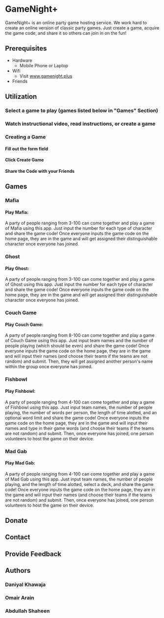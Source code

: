 # GameNight+

GameNight+ is an online party game hosting service. We work hard to create an online version of classic party games. Just create a game, acquire the game code, and share it so others can join in on the fun!

## Prerequisites
- Hardware
  - Mobile Phone or Laptop
- Wifi
  - Visit www.gamenight.plus
- Friends

## Utilization
### Select a game to play (games listed below in "Games" Section)
### Watch instructional video, read instructions, or create a game
### Creating a Game
#### Fill out the form field
#### Click Create Game
#### Share the Code with your Friends

## Games

### Mafia

#### Play Mafia:

A party of people ranging from 3-100 can come together and play a game of Mafia using this app. Just input the number for each type of character and share the game code! Once everyone inputs the game code on the home page, they are in the game and will get assigned their distinguishable character once everyone has joined.

### Ghost

#### Play Ghost:

A party of people ranging from 3-100 can come together and play a game of Ghost using this app. Just input the number for each type of character and share the game code! Once everyone inputs the game code on the home page, they are in the game and will get assigned their distinguishable character once everyone has joined.

### Couch Game

#### Play Couch Game:

A party of people ranging from 8-100 can come together and play a game of Couch Game using this app. Just input team names and the number of people playing (which should be even) and share the game code! Once everyone inputs the game code on the home page, they are in the game and will input their names (and choose their teams if the teams are not random) and submit. Then, they will get assigned another person's name within the group once everyone has joined.

### Fishbowl

#### Play Fishbowl:

A party of people ranging from 4-100 can come together and play a game of Fishbowl using this app. Just input team names, the number of people playing, the number of words per person, the length of time alotted, and an optional word limit and share the game code! Once everyone inputs the game code on the home page, they are in the game and will input their names and type in their game words (and choose their teams if the teams are not random) and submit. Then, once everyone has joined, one person volunteers to host the game on their device.

### Mad Gab

#### Play Mad Gab:

A party of people ranging from 4-100 can come together and play a game of Mad Gab using this app. Just input team names, the number of people playing, and the length of time alotted, select a deck, and share the game code! Once everyone inputs the game code on the home page, they are in the game and will input their names (and choose their teams if the teams are not random) and submit. Then, once everyone has joined, one person volunteers to host the game on their device.

## Donate
## Contact
## Provide Feedback
## Authors
### Daniyal Khawaja
### Omair Arain
### Abdullah Shaheen
